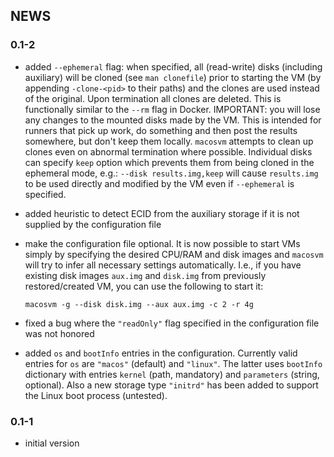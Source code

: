 ## NEWS

### 0.1-2

* added `--ephemeral` flag: when specified, all (read-write) disks (including auxiliary) will be cloned (see `man clonefile`) prior to starting the VM (by appending `-clone-<pid>` to their paths) and the clones are used instead of the original. Upon termination all clones are deleted. This is functionally similar to the `--rm` flag in Docker. IMPORTANT: you will lose any changes to the mounted disks made by the VM. This is intended for runners that pick up work, do something and then post the results somewhere, but don't keep them locally. `macosvm` attempts to clean up clones even on abnormal termination where possible. Individual disks can specify `keep` option which prevents them from being cloned in the ephemeral mode, e.g.: `--disk results.img,keep` will cause `results.img` to be used directly and modified by the VM even if `--ephemeral` is specified.

* added heuristic to detect ECID from the auxiliary storage if it is not supplied by the configuration file

* make the configuration file optional. It is now possible to start VMs simply by specifying the desired CPU/RAM and disk images and `macosvm` will try to infer all necessary settings automatically. I.e., if you have existing disk images `aux.img` and `disk.img` from previously restored/created VM, you can use the following to start it:
  ```
  macosvm -g --disk disk.img --aux aux.img -c 2 -r 4g
  ```

* fixed a bug where the `"readOnly"` flag specified in the configuration file was not honored

* added `os` and `bootInfo` entries in the configuration. Currently valid entries for `os` are `"macos"` (default) and `"linux"`. The latter uses `bootInfo` dictionary with entries `kernel` (path, mandatory) and `parameters` (string, optional). Also a new storage type `"initrd"` has been added to support the Linux boot process (untested).

### 0.1-1

* initial version
